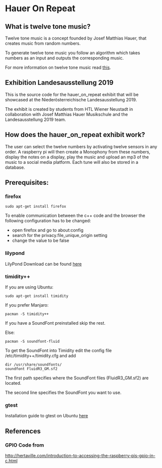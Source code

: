 # Hauer On Repeat #

## What is twelve tone music? ##
Twelve tone music is a concept founded by Josef Matthias Hauer, that
creates music from random numbers.

To generate twelve tone music you follow an algorithm which takes numbers
as an input and outputs the corresponding music.

For more information on twelve tone music read [this](twelve_tone_music.md).

## Exhibition Landesausstellung 2019 ##
This is the source code for the hauer_on_repeat exhibit that will be showcased at
the Niederösterreichische Landesausstellung 2019.

The exhibit is created by students from HTL Wiener Neustadt in collaboration
with Josef Matthias Hauer Musikschule and the Landesausstellung 2019 team.

## How does the hauer_on_repeat exhibit work? ##
The user can select the twelve numbers by activating twelve sensors
in any order. A raspberry pi will then create a Monophony from these numbers,
display the notes on a display, play the music and upload an mp3 of the
music to a social media platform. Each tune will also be stored in a
database.

## Prerequisites: ##

### firefox ###

```shell
sudo apt-get install firefox
```

To enable communication between the c++ code and the browser the following
configuration has to be changed:

* open firefox and go to about:config
* search for the privacy.file_unique_origin setting
* change the value to be false

### lilypond ###

LilyPond Download can be found [here](http://lilypond.org/unix.html)

### timidity++ ###

If you are using Ubuntu:

```shell
sudo apt-get install timidity
```

If you prefer Manjaro:

```shell
pacman -S timidity++
```

If you have a SoundFont preinstalled skip the rest.

Else:

```shell
pacman -S soundfont-fluid
```
To get the SoundFont into Timidity edit the config file /etc/timidity++/timidity.cfg and add
```shell
dir /usr/share/soundfonts/
soundfont FluidR3_GM.sf2
```
The first path specifies where the SoundFont files (FluidR3_GM.sf2) are located.

The second line specifies the SoundFont you want to use.

### gtest ###
Installation guide to gtest on Ubuntu [here](https://www.eriksmistad.no/getting-started-with-google-test-on-ubuntu/)

## References ##

### GPIO Code from ###
http://hertaville.com/introduction-to-accessing-the-raspberry-pis-gpio-in-c.html
